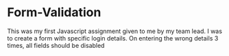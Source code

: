 # Form-Validation

This was my first Javascript assignment given to me by my team lead. I was to create a form with specific login details. On entering the wrong details 3 times, all fields should be disabled 
